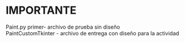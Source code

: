 <h1>IMPORTANTE</h1>
Paint.py primer- archivo de prueba sin diseño <br>
PaintCustomTkinter - archivo de entrega con diseño para la actividad
